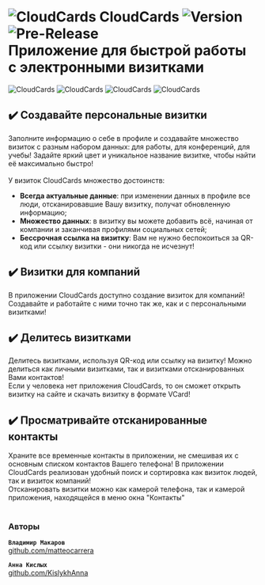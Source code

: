 ![CloudCards](https://github.com/matteocarrera/cloud-cards-ios/blob/master/CloudCards/Assets.xcassets/AppIcon.appiconset/logo-20@2x.png?raw=true) CloudCards
![Version](https://img.shields.io/badge/version-1.5.4-blue) ![Pre-Release](https://img.shields.io/badge/-pre--release-orange)  
Приложение для быстрой работы с электронными визитками
=

![CloudCards](https://i.ibb.co/PT6XNL9/templates.png)
![CloudCards](https://i.ibb.co/YtQ9jzx/company.png)
![CloudCards](https://i.ibb.co/sKd4CrG/qr.png)
![CloudCards](https://i.ibb.co/kxdpsgf/contacts.png) 

## :heavy_check_mark: Создавайте персональные визитки

Заполните информацию о себе в профиле и создавайте множество визиток с разным набором данных: для работы, для конференций, для учебы!
Задайте яркий цвет и уникальное название визитке, чтобы найти её максимально быстро!<br><br>
У визиток CloudCards множество достоинств:
* **Всегда актуальные данные**: при изменении данных в профиле все люди, отсканировавшие Вашу визитку, получат обновленную информацию;
* **Множество данных**: в визитку вы можете добавить всё, начиная от компании и заканчивая профилями социальных сетей;
* **Бессрочная ссылка на визитку**: Вам не нужно беспокоиться за QR-код или ссылку визитки - они никогда не исчезнут!

## :heavy_check_mark: Визитки для компаний

В приложении CloudCards доступно создание визиток для компаний! Создавайте и работайте с ними точно так же, как и с персональными визитками!

## :heavy_check_mark: Делитесь визитками

Делитесь визитками, используя QR-код или ссылку на визитку! Можно делиться как личными визитками, так и визитками отсканированных Вами контактов!  
Если у человека нет приложения CloudCards, то он сможет открыть визитку на сайте и скачать визитку в формате VCard!

## :heavy_check_mark: Просматривайте отсканированные контакты

Храните все временные контакты в приложении, не смешивая их с основным списком контактов Вашего телефона!
В приложении CloudCards реализован удобный поиск и сортировка как визиток людей, так и визиток компаний!  
Отсканировать визитки можно как камерой телефона, так и камерой приложения, находящейся в меню окна "Контакты"
<br><br>

### Авторы

**``Владимир Макаров``**   
[github.com/matteocarrera](https://github.com/matteocarrera)

**``Анна Кислых``**  
[github.com/KislykhAnna](https://github.com/KislykhAnna)
